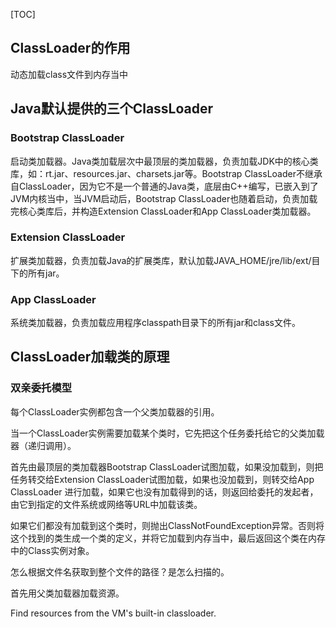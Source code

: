 [TOC]



## ClassLoader的作用

动态加载class文件到内存当中



## Java默认提供的三个ClassLoader

### Bootstrap ClassLoader

启动类加载器。Java类加载层次中最顶层的类加载器，负责加载JDK中的核心类库，如：rt.jar、resources.jar、charsets.jar等。Bootstrap ClassLoader不继承自ClassLoader，因为它不是一个普通的Java类，底层由C++编写，已嵌入到了JVM内核当中，当JVM启动后，Bootstrap ClassLoader也随着启动，负责加载完核心类库后，并构造Extension ClassLoader和App ClassLoader类加载器。

### Extension ClassLoader

扩展类加载器，负责加载Java的扩展类库，默认加载JAVA_HOME/jre/lib/ext/目下的所有jar。

### App ClassLoader

系统类加载器，负责加载应用程序classpath目录下的所有jar和class文件。



## ClassLoader加载类的原理

### 双亲委托模型

每个ClassLoader实例都包含一个父类加载器的引用。

当一个ClassLoader实例需要加载某个类时，它先把这个任务委托给它的父类加载器（递归调用）。

首先由最顶层的类加载器Bootstrap ClassLoader试图加载，如果没加载到，则把任务转交给Extension ClassLoader试图加载，如果也没加载到，则转交给App ClassLoader 进行加载，如果它也没有加载得到的话，则返回给委托的发起者，由它到指定的文件系统或网络等URL中加载该类。

如果它们都没有加载到这个类时，则抛出ClassNotFoundException异常。否则将这个找到的类生成一个类的定义，并将它加载到内存当中，最后返回这个类在内存中的Class实例对象。





怎么根据文件名获取到整个文件的路径？是怎么扫描的。

 首先用父类加载器加载资源。

 Find resources from the VM's built-in classloader.